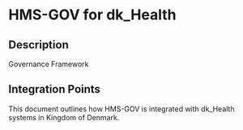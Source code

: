 # HMS-GOV for dk_Health

## Description

Governance Framework

## Integration Points

This document outlines how HMS-GOV is integrated with dk_Health systems in Kingdom of Denmark.
